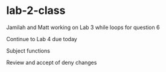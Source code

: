 # lab-2-class
Jamilah and Matt working on Lab 3 while loops for question 6

Continue to Lab 4 due today 

Subject functions

Review and accept of deny changes 
